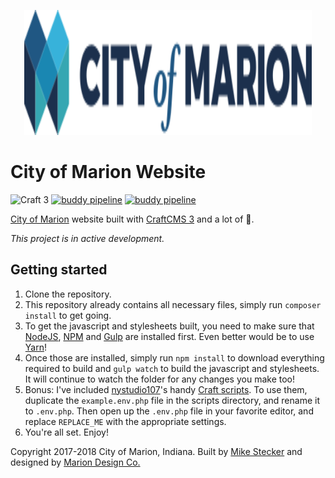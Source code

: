<p align="center">
  <img width="460" height="200" src="storage/rebrand/logo/logo-com-word-mark.svg">
</p>

# City of Marion Website
![Craft 3](https://img.shields.io/badge/built%20with-craft%203-red.svg?style=flat-square)
[![buddy pipeline](https://app.buddy.works/cityofmarion/city-of-marion/pipelines/pipeline/64152/badge.svg?token=69b391b5bac8414758e646b1e2c4c26ed1145f5e0ec5de6f07c3a52fa721b371 "buddy pipeline")](https://app.buddy.works/cityofmarion/city-of-marion/pipelines/pipeline/64152)
[![buddy pipeline](https://app.buddy.works/cityofmarion/city-of-marion/pipelines/pipeline/67650/badge.svg?token=69b391b5bac8414758e646b1e2c4c26ed1145f5e0ec5de6f07c3a52fa721b371 "buddy pipeline")](https://app.buddy.works/cityofmarion/city-of-marion/pipelines/pipeline/67650)

[City of Marion](https://cityofmarion.in.gov) website built with [CraftCMS 3](https://craftcms.com) and a lot of 💜.

*This project is in active development.*

## Getting started

1. Clone the repository.
2. This repository already contains all necessary files, simply run `composer install` to get going.
3. To get the javascript and stylesheets built, you need to make sure that [NodeJS](https://nodejs.org), [NPM](https://www.npmjs.com/) and [Gulp](https://gulpjs.com) are installed first. Even better would be to use [Yarn](https://yarnpkg.com)!
4. Once those are installed, simply run `npm install` to download everything required to build and `gulp watch` to build the javascript and stylesheets. It will continue to watch the folder for any changes you make too!
4. Bonus: I've included [nystudio107](https://github.com/nystudio107/)'s handy [Craft scripts](https://github.com/nystudio107/craft-scripts). To use them, duplicate the `example.env.php` file in the scripts directory, and rename it to `.env.php`. Then open up the `.env.php` file in your favorite editor, and replace `REPLACE_ME` with the appropriate settings.
5. You're all set. Enjoy!


Copyright 2017-2018 City of Marion, Indiana. Built by [Mike Stecker](http://mikestecker.com) and designed by [Marion Design Co.](http://www.mariondesign.co)
